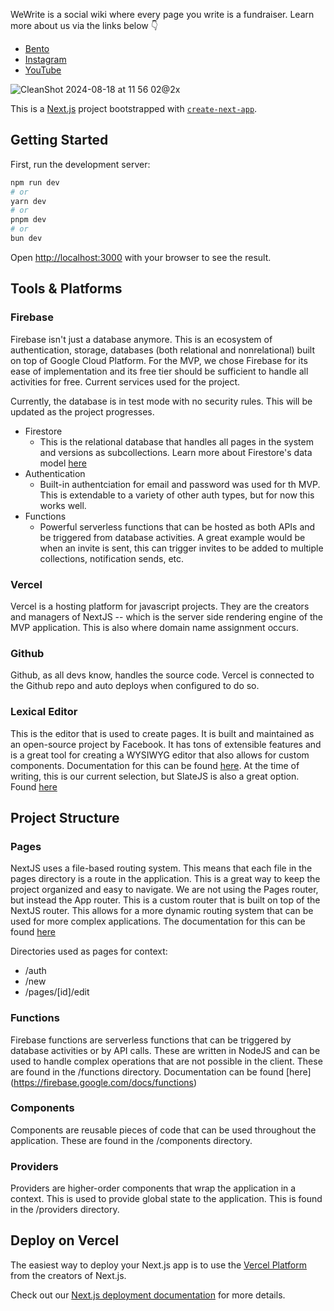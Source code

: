 WeWrite is a social wiki where every page you write is a fundraiser. Learn more about us via the links below 👇
- [Bento](https://bento.me/wewrite)
- [Instagram](https://www.instagram.com/getwewrite/)
- [YouTube](https://www.youtube.com/@WeWriteApp)

![CleanShot 2024-08-18 at 11 56 02@2x](https://github.com/user-attachments/assets/16f6e2c7-fe80-4ce2-8a3c-1aaeb3c3d37e)


This is a [Next.js](https://nextjs.org/) project bootstrapped with [`create-next-app`](https://github.com/vercel/next.js/tree/canary/packages/create-next-app). 

## Getting Started

First, run the development server:

```bash
npm run dev
# or
yarn dev
# or
pnpm dev
# or
bun dev
```

Open [http://localhost:3000](http://localhost:3000) with your browser to see the result.


## Tools & Platforms

### Firebase
Firebase isn't just a database anymore. This is an ecosystem of authentication, storage, databases (both relational and nonrelational) built on top of Google Cloud Platform. For the MVP, we chose Firebase for its ease of implementation and its free tier should be sufficient to handle all activities for free. Current services used for the project.

Currently, the database is in test mode with no security rules. This will be updated as the project progresses.

- Firestore
	- This is the relational database that handles all pages in the system and versions as subcollections. Learn more about Firestore's data model [here](https://firebase.google.com/docs/firestore/data-model)
- Authentication
	- Built-in authentciation for email and password was used for th MVP. This is extendable to a variety of other auth types, but for now this works well.
- Functions
	- Powerful serverless functions that can be hosted as both APIs and be triggered from database activities. A great example would be when an invite is sent, this can trigger invites to be added to multiple collections, notification sends, etc. 

### Vercel
Vercel is a hosting platform for javascript projects. They are the creators and managers of NextJS -- which is the server side rendering engine of the MVP application. This is also where domain name assignment occurs. 

### Github
Github, as all devs know, handles the source code. Vercel is connected to the Github repo and auto deploys when configured to do so.  

### Lexical Editor
This is the editor that is used to create pages. It is built and maintained as an open-source project by Facebook. It has tons of extensible features and is a great tool for creating a WYSIWYG editor that also allows for custom components. Documentation for this can be found [here](https://lexical.dev/docs/intro). At the time of writing, this is our current selection, but SlateJS is also a great option. Found [here](https://www.slatejs.org/)

## Project Structure

### Pages
NextJS uses a file-based routing system. This means that each file in the pages directory is a route in the application. This is a great way to keep the project organized and easy to navigate. We are not using the Pages router, but instead the App router. This is a custom router that is built on top of the NextJS router. This allows for a more dynamic routing system that can be used for more complex applications. The documentation for this can be found [here](https://nextjs.org/docs/app)

Directories used as pages for context:
- /auth
- /new
- /pages/[id]/edit

### Functions
Firebase functions are serverless functions that can be triggered by database activities or by API calls. These are written in NodeJS and can be used to handle complex operations that are not possible in the client. These are found in the /functions directory. Documentation can be found [here] (https://firebase.google.com/docs/functions)

### Components
Components are reusable pieces of code that can be used throughout the application. These are found in the /components directory.

### Providers
Providers are higher-order components that wrap the application in a context. This is used to provide global state to the application. This is found in the /providers directory.



## Deploy on Vercel

The easiest way to deploy your Next.js app is to use the [Vercel Platform](https://vercel.com/new?utm_medium=default-template&filter=next.js&utm_source=create-next-app&utm_campaign=create-next-app-readme) from the creators of Next.js.

Check out our [Next.js deployment documentation](https://nextjs.org/docs/deployment) for more details.
